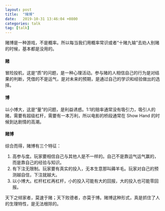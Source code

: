 ```yaml
---
layout: post
title:  "赌博"
date:   2019-10-31 13:46:04 +0800
categories: talk
tag: [talk]
---
```


赌博是一种游戏，不是概率。所以每当我们用概率常识或者“十赌九输”去劝人别赌的时候，基本都是没用的。

#### 赌

冒险投机，这是“质”的问题，是一种心理活动。参与赌的人相信自己的行为是对结果的判断，凭借的不是运气，是对未来的预期，是通过自己的学识和经验做出的选择。

#### 博

以小博大，这是“量”的问题，是利益诱惑。1:1的赔率通常没有吸引力，吸引人的赌，需要有超级杠杆，需要有一本万利，所以电影的桥段通常在 Show Hand 的时候到达剧情的高潮。

#### 赌博

综合而得，赌博有三个特征：

1. 高参与度。玩家要相信自己与其他人是不一样的。自己不是靠运气运气赢的，而是靠自己的经验与知识。
2. 有下注无限制。玩家要有真实的投入，无本生意那叫薅羊毛。玩家对自己的预测越自信，下注就越大。
3. 以小博大。杠杆杠杠再杠杆，小的投入可能有大的回报，大的投入也可能零回报。 

天下之倾家者，莫速于赌；天下败德者，亦莫于博。赌博这种形式，真是抓住了人的生理特性，是无法根除的。
